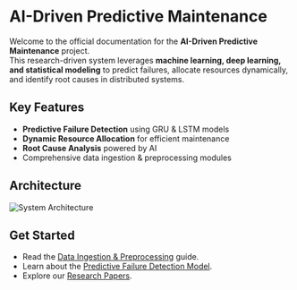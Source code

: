 # AI-Driven Predictive Maintenance

Welcome to the official documentation for the **AI-Driven Predictive Maintenance** project.  
This research-driven system leverages **machine learning, deep learning, and statistical modeling** to predict failures, allocate resources dynamically, and identify root causes in distributed systems.

## Key Features
- **Predictive Failure Detection** using GRU & LSTM models
- **Dynamic Resource Allocation** for efficient maintenance
- **Root Cause Analysis** powered by AI
- Comprehensive data ingestion & preprocessing modules

## Architecture
![System Architecture](../images/system_architecture.png)

## Get Started
- Read the [Data Ingestion & Preprocessing](data_ingestion_module_documentation.md) guide.
- Learn about the [Predictive Failure Detection Model](predictive_failure_detection_model_documentation.md).
- Explore our [Research Papers](research_dynamic_resource_allocation.md).
